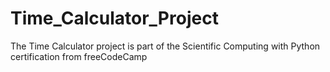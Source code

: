 # Time_Calculator_Project
The Time Calculator project is part of the Scientific Computing with Python certification from freeCodeCamp
